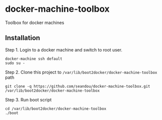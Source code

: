 # docker-machine-toolbox

Toolbox for docker machines


## Installation

Step 1. Login to a docker machine and switch to root user.

```
docker-machine ssh default
sudo su -
```

Step 2. Clone this project to `/var/lib/boot2docker/docker-machine-toolbox` path

```
git clone -q https://github.com/seandou/docker-machine-toolbox.git /var/lib/boot2docker/docker-machine-toolbox
```

Step 3. Run boot script

```
cd /var/lib/boot2docker/docker-machine-toolbox
./boot
```
